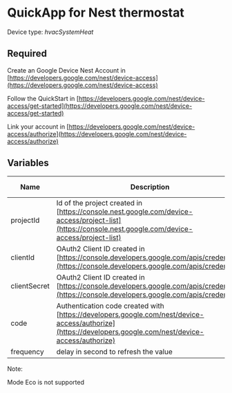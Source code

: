 # QuickApp for Nest thermostat

Device type: *hvacSystemHeat*

## Required

Create an Google Device Nest Account in [https://developers.google.com/nest/device-access](https://developers.google.com/nest/device-access)

Follow the QuickStart in [https://developers.google.com/nest/device-access/get-started](https://developers.google.com/nest/device-access/get-started)

Link your account in [https://developers.google.com/nest/device-access/authorize](https://developers.google.com/nest/device-access/authorize)


## Variables

| Name          | Description   | Example of value |
| ------------- | ------------- |------------------|
| projectId    |  Id of the project created in [https://console.nest.google.com/device-access/project-list](https://console.nest.google.com/device-access/project-list)    |  |
| clientId  | OAuth2 Client ID created in [https://console.developers.google.com/apis/credentials](https://console.developers.google.com/apis/credentials)  | |
| clientSecret  | OAuth2 Client ID created in [https://console.developers.google.com/apis/credentials](https://console.developers.google.com/apis/credentials)  | |
| code  | Authentication code created with [https://developers.google.com/nest/device-access/authorize](https://developers.google.com/nest/device-access/authorize)   |  |
| frequency  | delay in second to refresh the value  | 60 |


Note:

Mode Eco is not supported

